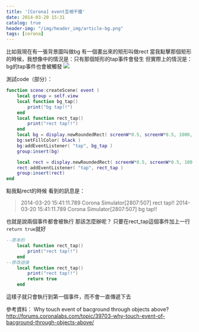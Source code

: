 ```yaml
---
title: '[Corona] event互相干擾'
date: 2014-03-20 15:31
catalog: true
header-img: "/img/header_img/article-bg.png"
tags: [corona]
---
```

比如我現在有一張背景圖叫做bg
有一個畫出來的矩形叫做rect
當我點擊那個矩形的時候，我想像中的情況是：只有那個矩形的tap事件會發生
但實際上的情況是：bg的tap事件也會被觸發
![](https://www.dropbox.com/s/szrrmopp7tz29fq/%E8%9E%A2%E5%B9%95%E5%BF%AB%E7%85%A7%202014-03-20%20%E4%B8%8B%E5%8D%883.37.19.png?dl=1)

測試code（部分）：
``` lua
function scene:createScene( event )
    local group = self.view    
    local function bg_tap()
        print("bg tap!!")
    end
    local function rect_tap()
        print("rect tap!!")
    end
    local bg = display.newRoundedRect( screenW*0.5, screenW*0.5, 1000, 1000, 10 )
    bg:setFillColor( black )
    bg:addEventListener( "tap", bg_tap )
    group:insert(bg)

    local rect = display.newRoundedRect( screenW*0.5, screenW*0.5, 100, 100, 10 )
    rect:addEventListener( "tap", rect_tap )
    group:insert(rect)
end
```

點我點rect的時候
看到的訊息是：
> 2014-03-20 15:41:11.789 Corona Simulator[2807:507] rect tap!!
2014-03-20 15:41:11.789 Corona Simulator[2807:507] bg tap!!

也就是說兩個事件都會被執行
那該怎麼辦呢？
只要在rect_tap這個事件加上一行`return true`就好

``` lua
--原本的
    local function rect_tap()
        print("rect tap!!")
    end
--修改過後
    local function rect_tap()
        print("rect tap!!")
        return true
    end
```

這樣子就只會執行到第一個事件，而不會一直傳遞下去

參考資料：
Why touch event of bacground through objects above?
http://forums.coronalabs.com/topic/39703-why-touch-event-of-bacground-through-objects-above/

